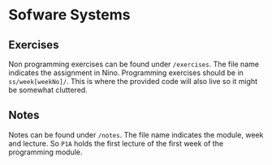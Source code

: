 # Sofware Systems

## Exercises
Non programming exercises can be found under `/exercises`. The file name indicates the assignment in Nino.
Programming exercises should be in `ss/week[weekNo]/`. This is where the provided code will also live so it might
be somewhat cluttered.

## Notes
Notes can be found under `/notes`. The file name indicates the module, week and lecture. So `P1A` holds the first
lecture of the first week of the programming module.